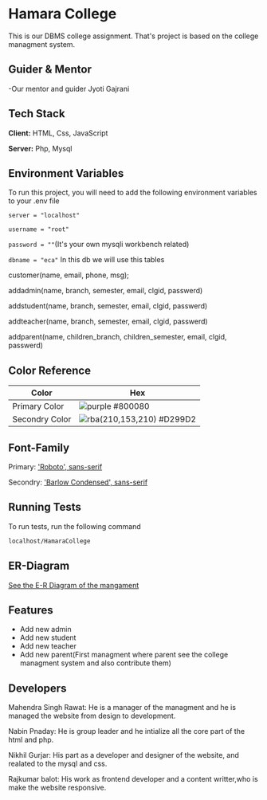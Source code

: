 
# Hamara College

This is our DBMS college assignment. That's project is based on the college managment system.



## Guider & Mentor

-Our mentor and guider Jyoti Gajrani


## Tech Stack

**Client:** HTML, Css, JavaScript

**Server:** Php, Mysql


## Environment Variables

To run this project, you will need to add the following environment variables to your .env file

`server = "localhost"`

`username = "root"`

`password = ""`(It's your own mysqli workbench related)

`dbname = "eca"`
In this db we will use this tables

customer(name, email, phone, msg);

addadmin(name, branch, semester, email, clgid, passwerd)

addstudent(name, branch, semester, email, clgid, passwerd)

addteacher(name, branch, semester, email, clgid, passwerd)

addparent(name, children_branch, children_semester, email, clgid, passwerd)

## Color Reference

| Color             | Hex                                                                |
| ----------------- | ------------------------------------------------------------------ |
|Primary Color | ![purple](https://via.placeholder.com/10/#800080?text=+) #800080 |
| Secondry Color | ![rba(210,153,210)](https://via.placeholder.com/10/#D299D2?text=+) #D299D2 |


## Font-Family

Primary: ['Roboto', sans-serif](https://fonts.google.com/specimen/Roboto)

Secondry: [ 'Barlow Condensed', sans-serif](https://fonts.google.com/?query=Barlow+Condensed)

## Running Tests

To run tests, run the following command

```bash
localhost/HamaraCollege
```


## ER-Diagram

[See the E-R Diagram of the mangament](https://drive.google.com/file/d/1lHc77r4B2eSZOnScnUBnzB3Q8TslklZu/view)
## Features

- Add new admin
- Add new student
- Add new teacher
- Add new parent(First managment where parent see the college managment system and also contribute them)


## Developers
Mahendra Singh Rawat: He is a manager of the managment and he is managed the website from design to development.

Nabin Pnaday: He is group leader and he intialize all the core part of the html and php.

Nikhil Gurjar: His part as a developer and designer of the website, and realated to the mysql and css.

Rajkumar balot: His work as frontend developer and a content writter,who is make the website responsive.